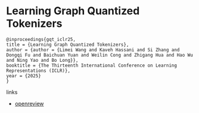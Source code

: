 # Learning Graph Quantized Tokenizers

```
@inproceedings{gqt_iclr25,
title = {Learning Graph Quantized Tokenizers},
author = {author = {Limei Wang and Kaveh Hassani and Si Zhang and Dongqi Fu and Baichuan Yuan and Weilin Cong and Zhigang Hua and Hao Wu and Ning Yao and Bo Long}},
booktitle = {The Thirteenth International Conference on Learning Representations (ICLR)},
year = {2025}
}
```

links
- [openreview](https://openreview.net/forum?id=oYSsbY3G4o)

